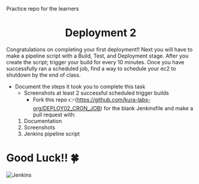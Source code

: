 
Practice repo for the learners
<h1 align=center>Deployment 2</h1>

Congratulations on completing your first deployment!! Next you will have to make a pipeline script with a Build, Test, and Deployment stage. After you create the script; trigger your build for every 10 minutes. Once you have successfully ran a scheduled job, find a way to schedule your ec2 to shutdown by the end of class. 

- Document the steps it took you to complete this task
  - Screenshots at least 2 successful scheduled trigger builds 
    - Fork this repo 👉(https://github.com/kura-labs-org/DEPLOY02_CRON_JOB) for the blank Jenkinsfile and make a pull request with:
  1. Documentation
  2. Screenshots
  3. Jenkins pipeline script   

#  **Good Luck!!** :four_leaf_clover: 

![Jenkins](https://www.jenkins.io/images/logos/needs-you/Jenkins_Needs_You-transparent.png)
